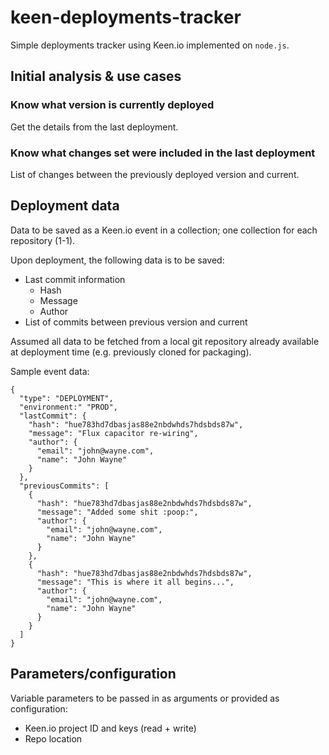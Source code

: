# keen-deployments-tracker
Simple deployments tracker using Keen.io implemented on ```node.js```.

## Initial analysis & use cases

### Know what version is currently deployed
Get the details from the last deployment.

### Know what changes set were included in the last deployment
List of changes between the previously deployed version and current.

## Deployment data
Data to be saved as a Keen.io event in a collection; one collection for each repository (1-1).

Upon deployment, the following data is to be saved:
- Last commit information
  - Hash
  - Message
  - Author
- List of commits between previous version and current

Assumed all data to be fetched from a local git repository already available at deployment time (e.g. previously cloned for packaging).

Sample event data:

```
{
  "type": "DEPLOYMENT",
  "environment:" "PROD",
  "lastCommit": {
    "hash": "hue783hd7dbasjas88e2nbdwhds7hdsbds87w",
    "message": "Flux capacitor re-wiring",
    "author": {
      "email": "john@wayne.com",
      "name": "John Wayne"
    }
  },
  "previousCommits": [
    {
      "hash": "hue783hd7dbasjas88e2nbdwhds7hdsbds87w",
      "message": "Added some shit :poop:",
      "author": {
        "email": "john@wayne.com",
        "name": "John Wayne"
      }
    },
    {
      "hash": "hue783hd7dbasjas88e2nbdwhds7hdsbds87w",
      "message": "This is where it all begins...",
      "author": {
        "email": "john@wayne.com",
        "name": "John Wayne"
      }
    }
  ]
}
```

## Parameters/configuration
Variable parameters to be passed in as arguments or provided as configuration:
- Keen.io project ID and keys (read + write)
- Repo location

